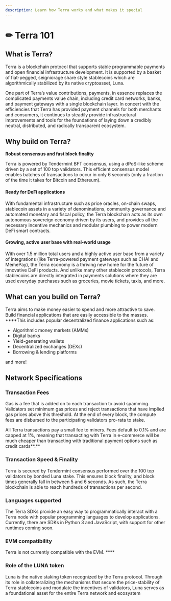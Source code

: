 ```yaml
---
description: Learn how Terra works and what makes it special
---
```


# ✏ Terra 101

## **What is Terra?**

Terra is a blockchain protocol that supports stable programmable payments and open financial infrastructure development. It is supported by a basket of fiat-pegged, seigniorage share style stablecoins which are algorithmically stabilized by its native cryptoasset, Luna.

One part of Terra’s value contributions, payments, in essence replaces the complicated payments value chain, including credit card networks, banks, and payment gateways with a single blockchain layer. In concert with the efficiencies that Terra has provided payment channels for both merchants and consumers, it continues to steadily provide infrastructural improvements and tools for the foundations of laying down a credibly neutral, distributed, and radically transparent ecosystem.

## **Why build on Terra?** 

**Robust consensus and fast block finality**

Terra is powered by Tendermint BFT consensus, using a dPoS-like scheme driven by a set of 100 top validators. This efficient consensus model enables batches of transactions to occur in only 6 seconds \(only a fraction of the time it takes for Bitcoin and Ethereum\).

#### Ready for DeFi applications <a id="ready-for-defi-applications"></a>

With fundamental infrastructure such as price oracles, on-chain swaps, stablecoin assets in a variety of denominations, community governance and automated monetary and fiscal policy, the Terra blockchain acts as its own autonomous sovereign economy driven by its users, and provides all the necessary incentive mechanics and modular plumbing to power modern DeFi smart contracts.

#### Growing, active user base with real-world usage <a id="growing-active-user-base-with-real-world-usage"></a>

With over 1.5 million total users and a highly active user base from a variety of integrations \(like Terra-powered payment gateways such as CHAI and MemePay\), the Terra economy is a thriving new home for the future of innovative DeFi products. And unlike many other stablecoin protocols, Terra stablecoins are directly integrated in payments solutions where they are used everyday purchases such as groceries, movie tickets, taxis, and more.

## **What can you build on Terra?** 

Terra aims to make money easier to spend and more attractive to save. Build financial applications that are easily accessible to the masses. ****This includes popular decentralized finance applications such as: 

* Algorithmic money markets \(AMMs\) 
* Digital banks 
* Yield-generating wallets
* Decentralized exchanges \(DEXs\)
* Borrowing & lending platforms 

and more! 

## **Network Specifications**

### **Transaction Fees**

Gas is a fee that is added on to each transaction to avoid spamming. Validators set minimum gas prices and reject transactions that have implied gas prices above this threshold. At the end of every block, the compute fees are disbursed to the participating validators pro-rata to stake.

All Terra transactions pay a small fee to miners. Fees default to 0.1% and are capped at 1%, meaning that transacting with Terra in e-commerce will be much cheaper than transacting with traditional payment options such as credit cards**.** 

### **Transaction Speed & Finality**

Terra is secured by Tendermint consensus performed over the 100 top validators by bonded Luna stake. This ensures block finality, and block times generally fall in between 5 and 6 seconds. As such, the Terra blockchain is able to reach hundreds of transactions per second.

### **Languages supported**

The Terra SDKs provide an easy way to programmatically interact with a Terra node with popular programming languages to develop applications. Currently, there are SDKs in Python 3 and JavaScript, with support for other runtimes coming soon.

### **EVM compatibility**

Terra is not currently compatible with the EVM. ****

### **Role of the LUNA token**

Luna is the native staking token recognized by the Terra protocol. Through its role in collateralizing the mechanisms that secure the price-stability of Terra stablecoins and modulate the incentives of validators, Luna serves as a foundational asset for the entire Terra network and ecosystem

